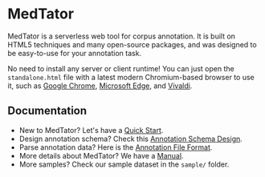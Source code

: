 # MedTator

MedTator is a serverless web tool for corpus annotation. It is built on HTML5 techniques and many open-source packages, and was designed to be easy-to-use for your annotation task. 

No need to install any server or client runtime! You can just open the `standalone.html` file with a latest modern Chromium-based browser to use it, such as [Google Chrome](https://www.google.com/chrome/), [Microsoft Edge](https://www.microsoft.com/edge), and [Vivaldi](https://vivaldi.com/).

## Documentation

* New to MedTator? Let's have a [Quick Start](https://github.com/OHNLP/MedTator/wiki/Quick-Start).
* Design annotation schema? Check this [Annotation Schema Design](https://github.com/OHNLP/MedTator/wiki/Annotation-Schema).
* Parse annotation data? Here is the [Annotation File Format](https://github.com/OHNLP/MedTator/wiki/Annotation-Data).
* More details about MedTator? We have a [Manual](https://github.com/OHNLP/MedTator/wiki/Manual).
* More samples? Check our sample dataset in the `sample/` folder.